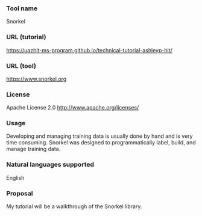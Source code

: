 ### Tool name

Snorkel

### URL (tutorial)

https://uazhlt-ms-program.github.io/technical-tutorial-ashleyp-hlt/

### URL (tool)

https://www.snorkel.org

### License

Apache License 2.0 http://www.apache.org/licenses/

### Usage

Developing and managing training data is usually done by hand and is very time consuming. Snorkel was designed to programmatically label, build, and manage training data.

### Natural languages supported

English

### Proposal

My tutorial will be a walkthrough of the Snorkel library. 
